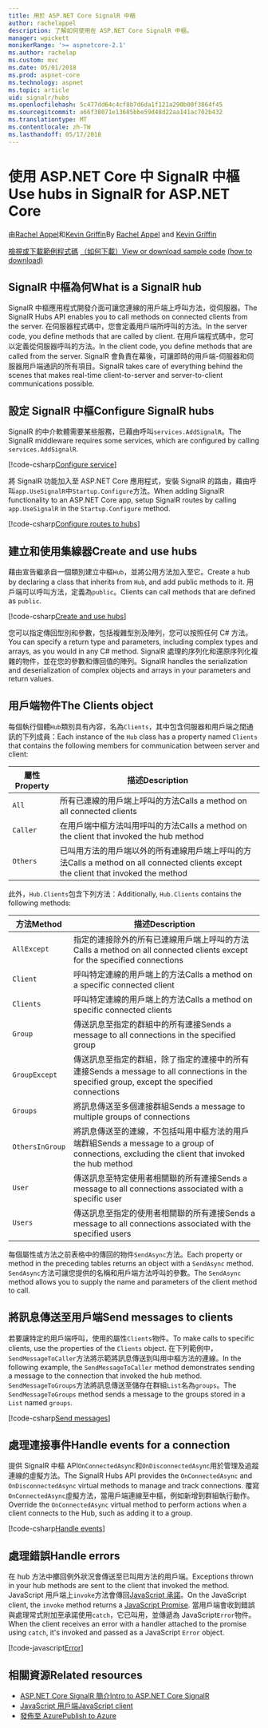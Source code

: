 ```yaml
---
title: 用於 ASP.NET Core SignalR 中樞
author: rachelappel
description: 了解如何使用在 ASP.NET Core SignalR 中樞。
manager: wpickett
monikerRange: '>= aspnetcore-2.1'
ms.author: rachelap
ms.custom: mvc
ms.date: 05/01/2018
ms.prod: aspnet-core
ms.technology: aspnet
ms.topic: article
uid: signalr/hubs
ms.openlocfilehash: 5c477dd64c4cf8b7d6da1f121a290b00f3864f45
ms.sourcegitcommit: a66f38071e13685bbe59d48d22aa141ac702b432
ms.translationtype: MT
ms.contentlocale: zh-TW
ms.lasthandoff: 05/17/2018
---
```

# <a name="use-hubs-in-signalr-for-aspnet-core"></a><span data-ttu-id="0895e-103">使用 ASP.NET Core 中 SignalR 中樞</span><span class="sxs-lookup"><span data-stu-id="0895e-103">Use hubs in SignalR for ASP.NET Core</span></span>

<span data-ttu-id="0895e-104">由[Rachel Appel](https://twitter.com/rachelappel)和[Kevin Griffin](https://twitter.com/1kevgriff)</span><span class="sxs-lookup"><span data-stu-id="0895e-104">By [Rachel Appel](https://twitter.com/rachelappel) and [Kevin Griffin](https://twitter.com/1kevgriff)</span></span>

<span data-ttu-id="0895e-105">[檢視或下載範例程式碼](https://github.com/aspnet/Docs/tree/master/aspnetcore/signalr/hubs/sample/ ) [（如何下載）](xref:tutorials/index#how-to-download-a-sample)</span><span class="sxs-lookup"><span data-stu-id="0895e-105">[View or download sample code](https://github.com/aspnet/Docs/tree/master/aspnetcore/signalr/hubs/sample/ ) [(how to download)](xref:tutorials/index#how-to-download-a-sample)</span></span>

## <a name="what-is-a-signalr-hub"></a><span data-ttu-id="0895e-106">SignalR 中樞為何</span><span class="sxs-lookup"><span data-stu-id="0895e-106">What is a SignalR hub</span></span>

<span data-ttu-id="0895e-107">SignalR 中樞應用程式開發介面可讓您連線的用戶端上呼叫方法，從伺服器。</span><span class="sxs-lookup"><span data-stu-id="0895e-107">The SignalR Hubs API enables you to call methods on connected clients from the server.</span></span> <span data-ttu-id="0895e-108">在伺服器程式碼中，您會定義用戶端所呼叫的方法。</span><span class="sxs-lookup"><span data-stu-id="0895e-108">In the server code, you define methods that are called by client.</span></span> <span data-ttu-id="0895e-109">在用戶端程式碼中，您可以定義從伺服器呼叫的方法。</span><span class="sxs-lookup"><span data-stu-id="0895e-109">In the client code, you define methods that are called from the server.</span></span> <span data-ttu-id="0895e-110">SignalR 會負責在幕後，可讓即時的用戶端-伺服器和伺服器用戶端通訊的所有項目。</span><span class="sxs-lookup"><span data-stu-id="0895e-110">SignalR takes care of everything behind the scenes that makes real-time client-to-server and server-to-client communications possible.</span></span>

## <a name="configure-signalr-hubs"></a><span data-ttu-id="0895e-111">設定 SignalR 中樞</span><span class="sxs-lookup"><span data-stu-id="0895e-111">Configure SignalR hubs</span></span>

<span data-ttu-id="0895e-112">SignalR 的中介軟體需要某些服務，已藉由呼叫`services.AddSignalR`。</span><span class="sxs-lookup"><span data-stu-id="0895e-112">The SignalR middleware requires some services, which are configured by calling `services.AddSignalR`.</span></span>

[!code-csharp[Configure service](hubs/sample/startup.cs?range=38)]

<span data-ttu-id="0895e-113">將 SignalR 功能加入至 ASP.NET Core 應用程式，安裝 SignalR 的路由，藉由呼叫`app.UseSignalR`中`Startup.Configure`方法。</span><span class="sxs-lookup"><span data-stu-id="0895e-113">When adding SignalR functionality to an ASP.NET Core app, setup SignalR routes by calling `app.UseSignalR` in the `Startup.Configure` method.</span></span>

[!code-csharp[Configure routes to hubs](hubs/sample/startup.cs?range=57-60)]

## <a name="create-and-use-hubs"></a><span data-ttu-id="0895e-114">建立和使用集線器</span><span class="sxs-lookup"><span data-stu-id="0895e-114">Create and use hubs</span></span>

<span data-ttu-id="0895e-115">藉由宣告繼承自一個類別建立中樞`Hub`，並將公用方法加入至它。</span><span class="sxs-lookup"><span data-stu-id="0895e-115">Create a hub by declaring a class that inherits from `Hub`, and add public methods to it.</span></span> <span data-ttu-id="0895e-116">用戶端可以呼叫方法，定義為`public`。</span><span class="sxs-lookup"><span data-stu-id="0895e-116">Clients can call methods that are defined as `public`.</span></span>

[!code-csharp[Create and use hubs](hubs/sample/hubs/chathub.cs?range=8-37)]

<span data-ttu-id="0895e-117">您可以指定傳回型別和參數，包括複雜型別及陣列，您可以按照任何 C# 方法。</span><span class="sxs-lookup"><span data-stu-id="0895e-117">You can specify a return type and parameters, including complex types and arrays, as you would in any C# method.</span></span> <span data-ttu-id="0895e-118">SignalR 處理的序列化和還原序列化複雜的物件，並在您的參數和傳回值的陣列。</span><span class="sxs-lookup"><span data-stu-id="0895e-118">SignalR handles the serialization and deserialization of complex objects and arrays in your parameters and return values.</span></span>

## <a name="the-clients-object"></a><span data-ttu-id="0895e-119">用戶端物件</span><span class="sxs-lookup"><span data-stu-id="0895e-119">The Clients object</span></span>

<span data-ttu-id="0895e-120">每個執行個體`Hub`類別具有內容，名為`Clients`，其中包含伺服器和用戶端之間通訊的下列成員：</span><span class="sxs-lookup"><span data-stu-id="0895e-120">Each instance of the `Hub` class has a property named `Clients` that contains the following members for communication between server and client:</span></span>

| <span data-ttu-id="0895e-121">屬性</span><span class="sxs-lookup"><span data-stu-id="0895e-121">Property</span></span> | <span data-ttu-id="0895e-122">描述</span><span class="sxs-lookup"><span data-stu-id="0895e-122">Description</span></span> |
| ------ | ----------- |
| `All` | <span data-ttu-id="0895e-123">所有已連線的用戶端上呼叫的方法</span><span class="sxs-lookup"><span data-stu-id="0895e-123">Calls a method on all connected clients</span></span> |
| `Caller` | <span data-ttu-id="0895e-124">在用戶端中樞方法叫用呼叫的方法</span><span class="sxs-lookup"><span data-stu-id="0895e-124">Calls a method on the client that invoked the hub method</span></span> |
| `Others` | <span data-ttu-id="0895e-125">已叫用方法的用戶端以外的所有連線用戶端上呼叫的方法</span><span class="sxs-lookup"><span data-stu-id="0895e-125">Calls a method on all connected clients except the client that invoked the method</span></span> |


<span data-ttu-id="0895e-126">此外，`Hub.Clients`包含下列方法：</span><span class="sxs-lookup"><span data-stu-id="0895e-126">Additionally, `Hub.Clients` contains the following methods:</span></span>

| <span data-ttu-id="0895e-127">方法</span><span class="sxs-lookup"><span data-stu-id="0895e-127">Method</span></span> | <span data-ttu-id="0895e-128">描述</span><span class="sxs-lookup"><span data-stu-id="0895e-128">Description</span></span> |
| ------ | ----------- |
| `AllExcept` | <span data-ttu-id="0895e-129">指定的連接除外的所有已連線用戶端上呼叫的方法</span><span class="sxs-lookup"><span data-stu-id="0895e-129">Calls a method on all connected clients except for the specified connections</span></span> |
| `Client` | <span data-ttu-id="0895e-130">呼叫特定連線的用戶端上的方法</span><span class="sxs-lookup"><span data-stu-id="0895e-130">Calls a method on a specific connected client</span></span> |
| `Clients` | <span data-ttu-id="0895e-131">呼叫特定連線的用戶端上的方法</span><span class="sxs-lookup"><span data-stu-id="0895e-131">Calls a method on specific connected clients</span></span> |
| `Group` | <span data-ttu-id="0895e-132">傳送訊息至指定的群組中的所有連接</span><span class="sxs-lookup"><span data-stu-id="0895e-132">Sends a message to all connections in the specified group</span></span>  |
| `GroupExcept` | <span data-ttu-id="0895e-133">傳送訊息至指定的群組，除了指定的連接中的所有連接</span><span class="sxs-lookup"><span data-stu-id="0895e-133">Sends a message to all connections in the specified group, except the specified connections</span></span> |
| `Groups` | <span data-ttu-id="0895e-134">將訊息傳送至多個連接群組</span><span class="sxs-lookup"><span data-stu-id="0895e-134">Sends a message to multiple groups of connections</span></span>  |
| `OthersInGroup` | <span data-ttu-id="0895e-135">將訊息傳送至的連線，不包括叫用中樞方法的用戶端群組</span><span class="sxs-lookup"><span data-stu-id="0895e-135">Sends a message to a group of connections, excluding the client that invoked the hub method</span></span>  |
| `User` | <span data-ttu-id="0895e-136">傳送訊息至特定使用者相關聯的所有連接</span><span class="sxs-lookup"><span data-stu-id="0895e-136">Sends a message to all connections associated with a specific user</span></span> |
| `Users` | <span data-ttu-id="0895e-137">傳送訊息至指定的使用者相關聯的所有連接</span><span class="sxs-lookup"><span data-stu-id="0895e-137">Sends a message to all connections associated with the specified users</span></span> |

<span data-ttu-id="0895e-138">每個屬性或方法之前表格中的傳回的物件`SendAsync`方法。</span><span class="sxs-lookup"><span data-stu-id="0895e-138">Each property or method in the preceding tables returns an object with a `SendAsync` method.</span></span> <span data-ttu-id="0895e-139">`SendAsync`方法可讓您提供的名稱和用戶端方法呼叫的參數。</span><span class="sxs-lookup"><span data-stu-id="0895e-139">The `SendAsync` method allows you to supply the name and parameters of the client method to call.</span></span>

## <a name="send-messages-to-clients"></a><span data-ttu-id="0895e-140">將訊息傳送至用戶端</span><span class="sxs-lookup"><span data-stu-id="0895e-140">Send messages to clients</span></span>

<span data-ttu-id="0895e-141">若要讓特定的用戶端呼叫，使用的屬性`Clients`物件。</span><span class="sxs-lookup"><span data-stu-id="0895e-141">To make calls to specific clients, use the properties of the `Clients` object.</span></span> <span data-ttu-id="0895e-142">在下列範例中，`SendMessageToCaller`方法將示範將訊息傳送到叫用中樞方法的連線。</span><span class="sxs-lookup"><span data-stu-id="0895e-142">In the following example, the `SendMessageToCaller` method demonstrates sending a message to the connection that invoked the hub method.</span></span> <span data-ttu-id="0895e-143">`SendMessageToGroups`方法將訊息傳送至儲存在群組`List`名為`groups`。</span><span class="sxs-lookup"><span data-stu-id="0895e-143">The `SendMessageToGroups` method sends a message to the groups stored in a `List` named `groups`.</span></span>

[!code-csharp[Send messages](hubs/sample/hubs/chathub.cs?range=15-24)]

## <a name="handle-events-for-a-connection"></a><span data-ttu-id="0895e-144">處理連接事件</span><span class="sxs-lookup"><span data-stu-id="0895e-144">Handle events for a connection</span></span>

<span data-ttu-id="0895e-145">提供 SignalR 中樞 API`OnConnectedAsync`和`OnDisconnectedAsync`用於管理及追蹤連線的虛擬方法。</span><span class="sxs-lookup"><span data-stu-id="0895e-145">The SignalR Hubs API provides the `OnConnectedAsync` and `OnDisconnectedAsync` virtual methods to manage and track connections.</span></span> <span data-ttu-id="0895e-146">覆寫`OnConnectedAsync`虛擬方法，當用戶端連線至中樞，例如新增到群組執行動作。</span><span class="sxs-lookup"><span data-stu-id="0895e-146">Override the `OnConnectedAsync` virtual method to perform actions when a client connects to the Hub, such as adding it to a group.</span></span>

[!code-csharp[Handle events](hubs/sample/hubs/chathub.cs?range=26-36)]

## <a name="handle-errors"></a><span data-ttu-id="0895e-147">處理錯誤</span><span class="sxs-lookup"><span data-stu-id="0895e-147">Handle errors</span></span>

<span data-ttu-id="0895e-148">在 hub 方法中擲回例外狀況會傳送至已叫用方法的用戶端。</span><span class="sxs-lookup"><span data-stu-id="0895e-148">Exceptions thrown in your hub methods are sent to the client that invoked the method.</span></span> <span data-ttu-id="0895e-149">JavaScript 用戶端上`invoke`方法會傳回[JavaScript 承諾](https://developer.mozilla.org/docs/Web/JavaScript/Guide/Using_promises)。</span><span class="sxs-lookup"><span data-stu-id="0895e-149">On the JavaScript client, the `invoke` method returns a [JavaScript Promise](https://developer.mozilla.org/docs/Web/JavaScript/Guide/Using_promises).</span></span> <span data-ttu-id="0895e-150">當用戶端會收到錯誤與處理常式附加至承諾使用`catch`，它已叫用，並傳遞為 JavaScript`Error`物件。</span><span class="sxs-lookup"><span data-stu-id="0895e-150">When the client receives an error with a handler attached to the promise using `catch`, it's invoked and passed as a JavaScript `Error` object.</span></span>

[!code-javascript[Error](hubs/sample/wwwroot/js/chat.js?range=23)]

## <a name="related-resources"></a><span data-ttu-id="0895e-151">相關資源</span><span class="sxs-lookup"><span data-stu-id="0895e-151">Related resources</span></span>

* [<span data-ttu-id="0895e-152">ASP.NET Core SignalR 簡介</span><span class="sxs-lookup"><span data-stu-id="0895e-152">Intro to ASP.NET Core SignalR</span></span>](xref:signalr/introduction)
* [<span data-ttu-id="0895e-153">JavaScript 用戶端</span><span class="sxs-lookup"><span data-stu-id="0895e-153">JavaScript client</span></span>](xref:signalr/javascript-client)
* [<span data-ttu-id="0895e-154">發佈至 Azure</span><span class="sxs-lookup"><span data-stu-id="0895e-154">Publish to Azure</span></span>](xref:signalr/publish-to-azure-web-app)
